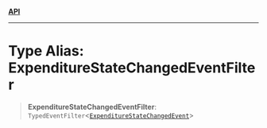 [**API**](../../../README.md)

***

# Type Alias: ExpenditureStateChangedEventFilter

> **ExpenditureStateChangedEventFilter**: `TypedEventFilter`\<[`ExpenditureStateChangedEvent`](ExpenditureStateChangedEvent.md)\>

